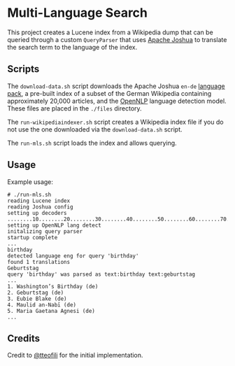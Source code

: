 # Multi-Language Search

This project creates a Lucene index from a Wikipedia dump that can be queried through a custom `QueryParser` that uses [Apache Joshua](https://cwiki.apache.org/confluence/display/JOSHUA/Apache+Joshua+%28Incubating%29+Home) to translate the search term to the language of the index.

## Scripts

The `download-data.sh` script downloads the Apache Joshua `en-de` [language pack](https://cwiki.apache.org/confluence/display/JOSHUA/Language+Packs), a pre-built index of a subset of the German Wikipedia containing approximately 20,000 articles, and the [OpenNLP](https://opennlp.apache.org/) language detection model. These files are placed in the `./files` directory.

The `run-wikipediaindexer.sh` script creates a Wikipedia index file if you do not use the one downloaded via the `download-data.sh` script.

The `run-mls.sh` script loads the index and allows querying.

## Usage

Example usage:

```
# ./run-mls.sh
reading Lucene index
reading Joshua config
setting up decoders
........10........20........30........40........50........60........70........80........90.....100%
setting up OpenNLP lang detect
initalizing query parser
startup complete
...
birthday
detected language eng for query 'birthday'
found 1 translations
Geburtstag
query 'birthday' was parsed as text:birthday text:geburtstag
...
1. Washington’s Birthday (de)
2. Geburtstag (de)
3. Eubie Blake (de)
4. Maulid an-Nabī (de)
5. Maria Gaetana Agnesi (de)
...
```

## Credits

Credit to [@tteofili](https://github.com/tteofili) for the initial implementation.
